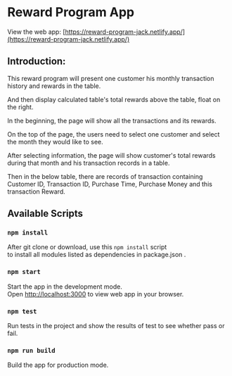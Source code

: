 # Reward Program App 

View the web app: [https://reward-program-jack.netlify.app/](https://reward-program-jack.netlify.app/)

## Introduction:

This reward program will present one customer his monthly transaction history and rewards in the table. 

And then display calculated table's total rewards above the table, float on the right.

In the beginning, the page will show all the transactions and its rewards.

On the top of the page, the users need to select one customer and select the month they would like to see.

After selecting information, the page will show customer's total rewards during that month and his transaction records in a table.

Then in the below table, there are records of transaction containing Customer ID, Transaction ID, Purchase Time, Purchase Money and this transaction Reward. 

## Available Scripts

### `npm install`

After git clone or download, use this `npm install` script\
to install all modules listed as dependencies in package.json .

### `npm start`

Start the app in the development mode.\
Open [http://localhost:3000](http://localhost:3000) to view web app in your browser.

### `npm test`

Run tests in the project and show the results of test to see whether pass or fail.

### `npm run build`

Build the app for production mode.